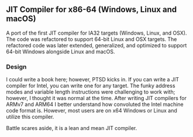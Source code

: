 ## JIT Compiler for x86-64 (Windows, Linux and macOS)

A port of the first JIT compiler for IA32 targets (Windows, Linux, and OSX). The code was refactored to support 64-bit Linux and OSX targets. The refactored code was later extended, generalized, and optimized to support 64-bit Windows alongside Linux and macOS.

### Design
I could write a book here; however, PTSD kicks in. If you can write a JIT compiler for Intel, you can write one for any target. The funky address modes and variable length instructions were challenging to work with; however, I thought it was normal at the time. After writing JIT compilers for ARMv7 and ARM64 I better understand how convoluted the Intel machine code format is. However, most users are on x64 Windows or Linux and utilize this compiler.

Battle scares aside, it is a lean and mean JIT compiler.
